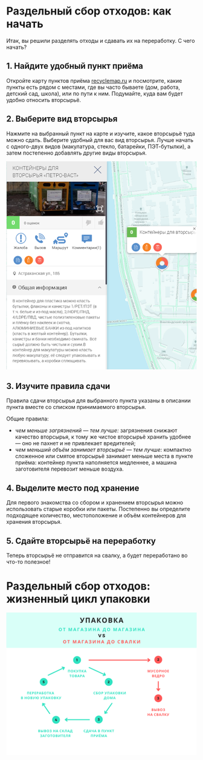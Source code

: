 # Раздельный сбор отходов: как начать
Итак, вы решили разделять отходы и сдавать их на переработку. С чего начать?
## 1. Найдите удобный пункт приёма
Откройте карту пунктов приёма [recyclemap.ru](https://recyclemap.ru) и посмотрите, какие пункты есть рядом с местами, 
где вы часто бываете (дом, работа, детский сад, школа), или по пути к ним. Подумайте, куда вам будет удобно относить вторсырьё.  
## 2. Выберите вид вторсырья
Нажмите на выбранный пункт на карте и изучите, какое вторсырьё туда можно сдать. Выберите удобный для вас вид вторсырья. Лучше начать с одного-двух видов (макулатура, стекло, батарейки, ПЭТ-бутылки), а затем постепенно добавлять другие виды вторсырья.
  
![карта пунктов приёма вторсырья с выбранным пунктом и его описанием](https://github.com/SofyaIgnateva/ozon/blob/master/images/recyclemap.png?raw=true)
## 3. Изучите правила сдачи
Правила сдачи вторсырья для выбранного пункта указаны в описании пункта вместе со списком принимаемого вторсырья.
  
Общие правила:
- *чем меньше загрязнений — тем лучше:* загрязнения снижают качество вторсырья, к тому же чистое вторсырьё хранить удобнее — оно не пахнет и не привлекает вредителей;
- *чем меньший объём занимает вторсырьё — тем лучше:* компактно сложенное или смятое вторсырьё занимает меньше места в пункте приёма: контейнер пункта наполняется медленнее, а машина заготовителя перевозит меньше воздуха.

## 4. Выделите место под хранение
Для первого знакомства со сбором и хранением вторсырья можно использовать старые коробки или пакеты. Постепенно вы определите подходящее количество, местоположение и объём контейнеров для хранения вторсырья.
## 5. Сдайте вторсырьё на переработку
Теперь вторсырьё не отправится на свалку, а будет переработано во что-то полезное!

# Раздельный сбор отходов:   жизненный цикл упаковки

![схема жизненного цикла упаковки при сдаче её на переработку и при выбрасывании](https://github.com/SofyaIgnateva/ozon/blob/master/images/garbage-recycle-vs-disposal.png?raw=true)


